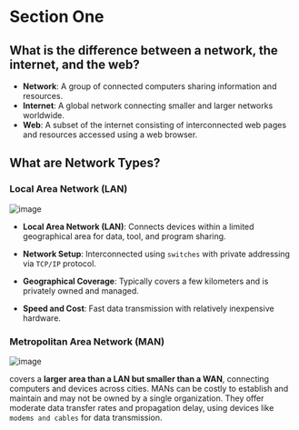 # Section One

## What is the difference between a network, the internet, and the web?
- **Network**: A group of connected computers sharing information and resources.
- **Internet**: A global network connecting smaller and larger networks worldwide.
- **Web**: A subset of the internet consisting of interconnected web pages and resources accessed using a web browser.

## What are Network Types?
### Local Area Network (LAN)
![image](https://github.com/MahmoudNamNam/Networking/assets/148398760/1798295c-7660-4606-bb2e-b033f2d42fb8)



- **Local Area Network (LAN)**: Connects devices within a limited geographical area for data, tool, and program sharing.

- **Network Setup**: Interconnected using `switches` with private addressing via `TCP/IP` protocol.

- **Geographical Coverage**: Typically covers a few kilometers and is privately owned and managed.

- **Speed and Cost**: Fast data transmission with relatively inexpensive hardware.

### Metropolitan Area Network (MAN)
![image](https://github.com/MahmoudNamNam/Networking/assets/148398760/f5c20438-2789-4bcb-94f1-50dbec03e485)

covers a **larger area than a LAN but smaller than a WAN**, connecting computers and devices across cities. MANs can be costly to establish and maintain and may not be owned by a single organization. They offer moderate data transfer rates and propagation delay, using devices like `modems and cables` for data transmission. 
